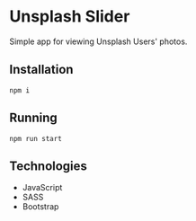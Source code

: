 # Unsplash Slider
Simple app for viewing Unsplash Users' photos.

## Installation
`npm i`

## Running
`npm run start`

## Technologies
- JavaScript
- SASS
- Bootstrap

